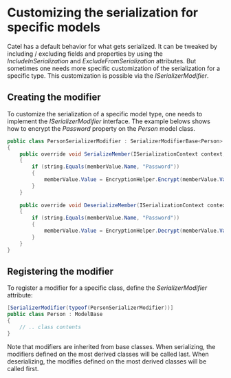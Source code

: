 # Customizing the serialization for specific models

Catel has a default behavior for what gets serialized. It can be tweaked by including / excluding fields and properties by using the *IncludeInSerialization* and *ExcludeFromSerialization* attributes. But sometimes one needs more specific customization of the serialization for a specific type. This customization is possible via the *ISerializerModifier*.

## Creating the modifier

To customize the serialization of a specific model type, one needs to implement the *ISerializerModifier* interface. The example belows shows how to encrypt the *Password* property on the *Person* model class.

``` {.java data-syntaxhighlighter-params="brush: java; gutter: false; theme: Confluence" data-theme="Confluence" style="brush: java; gutter: false; theme: Confluence"}
public class PersonSerializerModifier : SerializerModifierBase<Person>
{
    public override void SerializeMember(ISerializationContext context, MemberValue memberValue)
    {
        if (string.Equals(memberValue.Name, "Password"))
        {
            memberValue.Value = EncryptionHelper.Encrypt(memberValue.Value);
        }
    }
 
    public override void DeserializeMember(ISerializationContext context, MemberValue memberValue)
    {
        if (string.Equals(memberValue.Name, "Password"))
        {
            memberValue.Value = EncryptionHelper.Decrypt(memberValue.Value);
        }
    }
}
```

## Registering the modifier

To register a modifier for a specific class, define the *SerializerModifier* attribute:

``` {.java data-syntaxhighlighter-params="brush: java; gutter: false; theme: Confluence" data-theme="Confluence" style="brush: java; gutter: false; theme: Confluence"}
[SerializerModifier(typeof(PersonSerializerModifier))]
public class Person : ModelBase
{
    // .. class contents
}
```

Note that modifiers are inherited from base classes. When serializing, the modifiers defined on the most derived classes will be called last. When deserializing, the modifies defined on the most derived classes will be called first.

